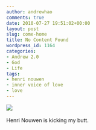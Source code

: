 ```yaml
---
author: andrewhao
comments: true
date: 2010-07-27 19:51:02+00:00
layout: post
slug: come-home
title: No Content Found
wordpress_id: 1164
categories:
- Andrew 2.0
- God
- Life
tags:
- henri nouwen
- inner voice of love
- love
---
```


[![](http://www.andrewhao.com/wp-content/uploads/2010/07/screenshot10.png)](http://www.andrewhao.com/2010/07/27/come-home/screenshot10/)﻿

Henri Nouwen is kicking my butt.
